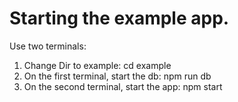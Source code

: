 # Starting the example app.

Use two terminals:

1. Change Dir to example: cd example
2. On the first terminal, start the db: npm run db
3. On the second terminal, start the app: npm start

